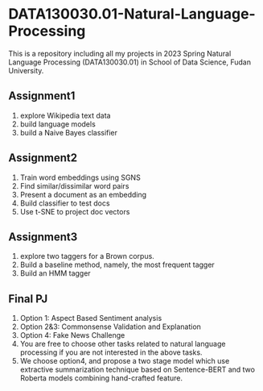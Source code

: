 # DATA130030.01-Natural-Language-Processing
This is a repository including all my projects in 2023 Spring Natural Language Processing (DATA130030.01) in School of Data Science, Fudan University. 

## Assignment1
1) explore Wikipedia text data
2) build language models
3) build a Naive Bayes classifier 

## Assignment2
1) Train word embeddings using SGNS
2) Find similar/dissimilar word pairs
3) Present a document as an embedding
4) Build classifier to test docs
5) Use t-SNE to project doc vectors

## Assignment3
1) explore two taggers for a Brown corpus.
2) Build a baseline method, namely, the most frequent tagger
3) Build an HMM tagger

## Final PJ
1) Option 1: Aspect Based Sentiment analysis
2) Option 2&3: Commonsense Validation and Explanation
3) Option 4: Fake News Challenge
4) You are free to choose other tasks related to natural language processing if you are not interested in the above tasks.
5) We choose option4, and propose a two stage model which use extractive summarization technique based on Sentence-BERT and two Roberta models combining hand-crafted feature.
